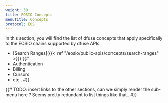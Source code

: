 ```yaml
---
weight: 30
title: EOSIO Concepts
menuTitle: Concepts
protocol: EOS
---
```


In this section, you will find the list of dfuse concepts that apply specifically to the EOSIO
chains supported by dfuse APIs.

- [Search Ranges]({{< ref "/eosio/public-apis/concepts/search-ranges" >}})
{{#
- Authentication
- Billing
- Cursors
- etc..
#}}

{{# TODO: insert links to the other sections, can we simply render the sub-menu here ? Seems pretty redundant to list things like that.. #}}
